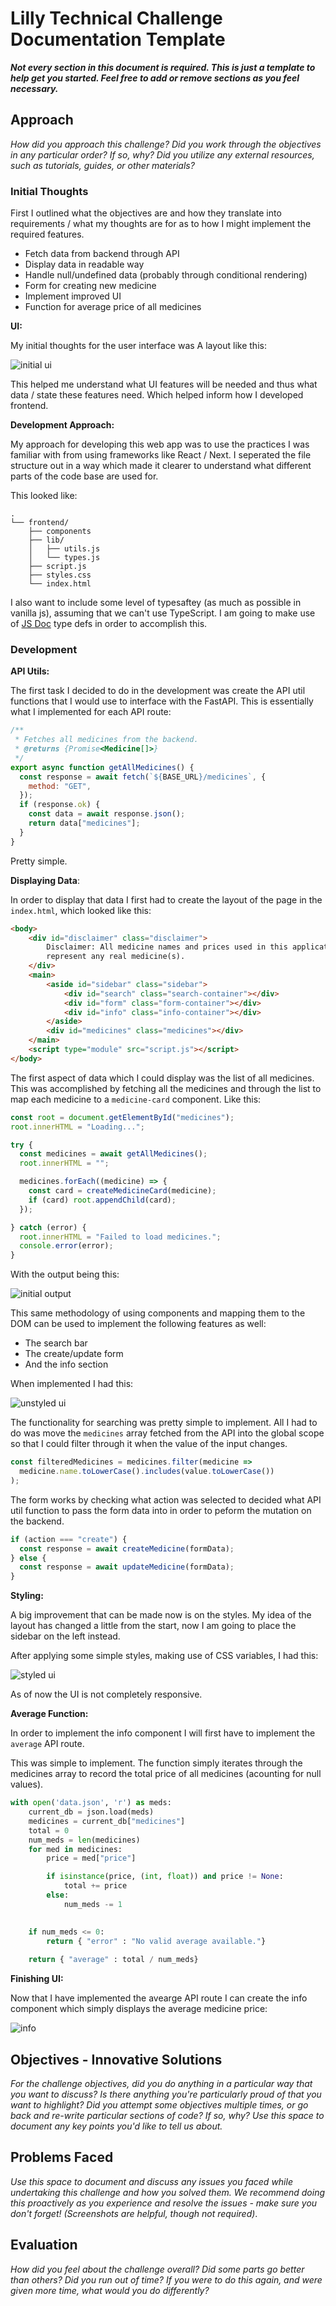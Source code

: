 # Lilly Technical Challenge Documentation Template

***Not every section in this document is required. This is just a template to help get you started. Feel free to add or remove sections as you feel necessary.***

## Approach
*How did you approach this challenge? Did you work through the objectives in any particular order? If so, why? Did you utilize any external resources, such as tutorials, guides, or other materials?*

### Initial Thoughts

First I outlined what the objectives are and how they translate into requirements / what my thoughts are for as to how I might implement the required features.

  - Fetch data from backend through API
  - Display data in readable way
  - Handle null/undefined data (probably through conditional rendering)
  - Form for creating new medicine
  - Implement improved UI
  - Function for average price of all medicines

**UI:**

My initial thoughts for the user interface was A layout like this:

![initial ui](docs/images/initial-ui.png)

This helped me understand what UI features will be needed and thus what data / state these features need. Which helped inform how I developed frontend.

**Development Approach:**

My approach for developing this web app was to use the practices I was familiar with from using frameworks like React / Next. I seperated the file structure out in a way which made it clearer to understand what different parts of the code base are used for.

This looked like:
```
.
└── frontend/
    ├── components
    ├── lib/
    │   ├── utils.js
    │   └── types.js
    ├── script.js
    ├── styles.css
    └── index.html
```

I also want to include some level of typesaftey (as much as possible in vanilla js), assuming that we can't use TypeScript. I am going to make use of [JS Doc](https://jsdoc.app/) type defs in order to accomplish this.

### Development

**API Utils:** 

The first task I decided to do in the development was create the API util functions that I would use to interface with the FastAPI. This is essentially what I implemented for each API route:

```js
/**
 * Fetches all medicines from the backend.
 * @returns {Promise<Medicine[]>}
 */
export async function getAllMedicines() {
  const response = await fetch(`${BASE_URL}/medicines`, {
    method: "GET",
  });
  if (response.ok) {
    const data = await response.json();
    return data["medicines"];
  }
}
```

Pretty simple.

**Displaying Data**:

In order to display that data I first had to create the layout of the page in the `index.html`, which looked like this:

```html
<body>
    <div id="disclaimer" class="disclaimer">
        Disclaimer: All medicine names and prices used in this application are fictional and do not
        represent any real medicine(s).
    </div>
    <main>
        <aside id="sidebar" class="sidebar">
            <div id="search" class="search-container"></div>
            <div id="form" class="form-container"></div>
            <div id="info" class="info-container"></div>
        </aside>
        <div id="medicines" class="medicines"></div>
    </main>
    <script type="module" src="script.js"></script>
</body>
```

The first aspect of data which I could display was the list of all medicines. This was accomplished by fetching all the medicines and through the list to map each medicine to a `medicine-card` component. Like this:

```js
const root = document.getElementById("medicines");
root.innerHTML = "Loading...";

try {
  const medicines = await getAllMedicines();
  root.innerHTML = "";

  medicines.forEach((medicine) => {
    const card = createMedicineCard(medicine);
    if (card) root.appendChild(card);
  });

} catch (error) {
  root.innerHTML = "Failed to load medicines.";
  console.error(error);
}
```

With the output being this:

![initial output](docs/images/initial-output.png)

This same methodology of using components and mapping them to the DOM can be used to implement the following features as well:

- The search bar
- The create/update form
- And the info section

When implemented I had this:

![unstyled ui](docs/images/unstyled-ui.png)


The functionality for searching was pretty simple to implement. All I had to do was move the `medicines` array fetched from the API into the global scope so that I could filter through it when the value of the input changes.

```js
const filteredMedicines = medicines.filter(medicine =>
  medicine.name.toLowerCase().includes(value.toLowerCase())
);
```

The form works by checking what action was selected to decided what API util function to pass the form data into in order to peform the mutation on the backend.

```js
if (action === "create") {
  const response = await createMedicine(formData);
} else {
  const response = await updateMedicine(formData);
}
```

**Styling:**

A big improvement that can be made now is on the styles. My idea of the layout has changed a little from the start, now I am going to place the sidebar on the left instead. 

After applying some simple styles, making use of CSS variables, I had this:

![styled ui](docs/images/styled-ui.png)

As of now the UI is not completely responsive.

**Average Function:**

In order to implement the info component I will first have to implement the `average` API route. 

This was simple to implement. The function simply iterates through the medicines array to record the total price of all medicines (acounting for null values).

```python
with open('data.json', 'r') as meds:
    current_db = json.load(meds)
    medicines = current_db["medicines"]
    total = 0
    num_meds = len(medicines)
    for med in medicines:
        price = med["price"]

        if isinstance(price, (int, float)) and price != None:
            total += price
        else:
            num_meds -= 1

    
    if num_meds <= 0:
        return { "error" : "No valid average available."}
    
    return { "average" : total / num_meds}
```

**Finishing UI:**

Now that I have implemented the avearge API route I can create the info component which simply displays the average medicine price:

![info](docs/images/info.png)

## Objectives - Innovative Solutions
*For the challenge objectives, did you do anything in a particular way that you want to discuss? Is there anything you're particularly proud of that you want to highlight? Did you attempt some objectives multiple times, or go back and re-write particular sections of code? If so, why? Use this space to document any key points you'd like to tell us about.*

## Problems Faced
*Use this space to document and discuss any issues you faced while undertaking this challenge and how you solved them. We recommend doing this proactively as you experience and resolve the issues - make sure you don't forget! (Screenshots are helpful, though not required)*.

## Evaluation
*How did you feel about the challenge overall? Did some parts go better than others? Did you run out of time? If you were to do this again, and were given more time, what would you do differently?*